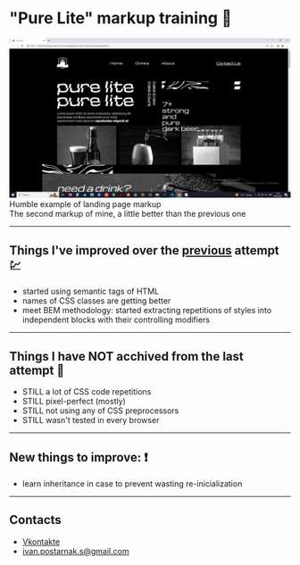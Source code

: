 # "Pure Lite" markup training :muscle:

![pure-lite-presentation-picture](assets/img/pure-lite_presentation.png)
Humble example of landing page markup    
The second markup of mine, a little better than the previous one    

----
## Things I've improved over the [previous](https://github.com/IvanPostarnak/travel-blog-markup-training) attempt :chart:
* started using semantic tags of HTML
* names of CSS classes are getting better
* meet BEM methodology: started extracting repetitions of styles into independent blocks with their controlling modifiers
    
----
## Things I have NOT acchived from the last attempt :rotating_light:
* STILL a lot of CSS code repetitions
* STILL pixel-perfect (mostly)
* STILL not using any of CSS preprocessors
* STILL wasn't tested in every browser

----
## New things to improve: :exclamation:
* learn inheritance in case to prevent wasting re-inicialization

----
## Contacts
* [Vkontakte](https://vk.com/ivanpostarnak)
* ivan.postarnak.s@gmail.com